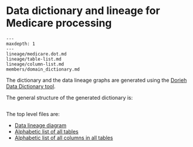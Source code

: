 # Data dictionary and lineage for Medicare processing

```{toctree}
---
maxdepth: 1
---
lineage/medicare.dot.md
lineage/table-list.md
lineage/column-list.md
members/domain_dictionary.md
```

The dictionary and the data lineage graphs are generated using the 
[Dorieh Data Dictionary tool](members/domain_dictionary).
              
The general structure of the generated dictionary is:

```{embed} #domain-dictionary-output
```

The top level files are:

* [Data lineage diagram](lineage/medicare.dot.md)
* [Alphabetic list of all tables](lineage/table-list.md)
* [Alphabetic list of all columns in all tables](lineage/column-list.md)
        

